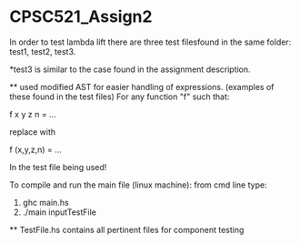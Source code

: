 # CPSC521_Assign2

In order to test lambda lift there are three test filesfound in the same folder: test1, test2, test3.

*test3 is similar to the case found in the assignment description.

** used modified AST for easier handling of expressions. (examples of these found in the test files)
For any function "f" such that:

f x y z n = ...

replace with 

f (x,y,z,n) = ...

In the test file being used!



To compile and run the main file (linux machine):
from cmd line type:
  1.  ghc main.hs
  2. ./main inputTestFile
  

** TestFile.hs contains all pertinent files for component testing
